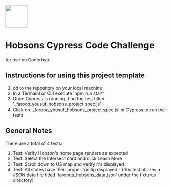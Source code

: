 <img src="https://coderbytestaticimages.s3.amazonaws.com/coderbyte_icon_digital_navy.png" width="70">

# Hobsons Cypress Code Challenge
for use on Coderbyte 

## Instructions for using this project template
1. cd to the repository on your local machine
2. In a Termainl or CLI execute 'npm run start'
3. Once Cypress is running, find the test titled '_farooq_yousuf_hobsons_project.spec.js'
4. Click on '_farooq_yousuf_hobsons_project.spec.js' in Cypress to run the tests.


## General Notes
There are a total of 4 tests:
1. Test: Verify Hobson's home page renders as expected
2. Test: Select the Intersect card and click Learn More
3. Test: Scroll down to US map and verify it's displayed
4. Test: All states have their proper tooltip displayed - (this test utilizes a JSON data file titled 'farooqs_hobsons_data.json' under the fixtures directory)
